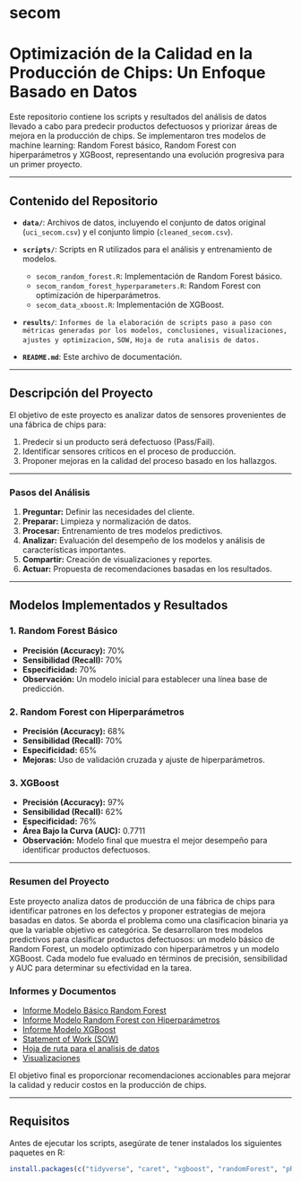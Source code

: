 # secom

# **Optimización de la Calidad en la Producción de Chips: Un Enfoque Basado en Datos**

Este repositorio contiene los scripts y resultados del análisis de datos llevado a cabo para predecir productos defectuosos y priorizar áreas de mejora en la producción de chips. Se implementaron tres modelos de machine learning: Random Forest básico, Random Forest con hiperparámetros y XGBoost, representando una evolución progresiva para un primer proyecto.

---

## **Contenido del Repositorio**

- **`data/`**: Archivos de datos, incluyendo el conjunto de datos original (`uci_secom.csv`) y el conjunto limpio (`cleaned_secom.csv`).
- **`scripts/`**: Scripts en R utilizados para el análisis y entrenamiento de modelos.
  - `secom_random_forest.R`: Implementación de Random Forest básico.
  - `secom_random_forest_hyperparameters.R`: Random Forest con optimización de hiperparámetros.
  - `secom_data_xboost.R`: Implementación de XGBoost.
- **`results/`**: `Informes de la elaboración de scripts paso a paso con métricas generadas por los modelos, conclusiones, visualizaciones, ajustes y optimizacion,` `SOW,` `Hoja de ruta analisis de datos.`
 
- **`README.md`**: Este archivo de documentación.

---

## **Descripción del Proyecto**

El objetivo de este proyecto es analizar datos de sensores provenientes de una fábrica de chips para:
1. Predecir si un producto será defectuoso (Pass/Fail).
2. Identificar sensores críticos en el proceso de producción.
3. Proponer mejoras en la calidad del proceso basado en los hallazgos.

---

### **Pasos del Análisis**

1. **Preguntar:** Definir las necesidades del cliente.
2. **Preparar:** Limpieza y normalización de datos.
3. **Procesar:** Entrenamiento de tres modelos predictivos.
4. **Analizar:** Evaluación del desempeño de los modelos y análisis de características importantes.
5. **Compartir:** Creación de visualizaciones y reportes.
6. **Actuar:** Propuesta de recomendaciones basadas en los resultados.

---

## **Modelos Implementados y Resultados**

### **1. Random Forest Básico**
- **Precisión (Accuracy):** 70%
- **Sensibilidad (Recall):** 70%
- **Especificidad:** 70%
- **Observación:** Un modelo inicial para establecer una línea base de predicción.

### **2. Random Forest con Hiperparámetros**
- **Precisión (Accuracy):** 68%
- **Sensibilidad (Recall):** 70%
- **Especificidad:** 65%
- **Mejoras:** Uso de validación cruzada y ajuste de hiperparámetros.

### **3. XGBoost**
- **Precisión (Accuracy):** 97%
- **Sensibilidad (Recall):** 62%
- **Especificidad:** 76%
- **Área Bajo la Curva (AUC):** 0.7711
- **Observación:** Modelo final que muestra el mejor desempeño para identificar productos defectuosos.


---
### **Resumen del Proyecto**

Este proyecto analiza datos de producción de una fábrica de chips para identificar patrones en los defectos y proponer estrategias de mejora basadas en datos. Se aborda el problema como una clasificacion binaria ya que la variable objetivo es categórica. Se desarrollaron tres modelos predictivos para clasificar productos defectuosos: un modelo básico de Random Forest, un modelo optimizado con hiperparámetros y un modelo XGBoost. Cada modelo fue evaluado en términos de precisión, sensibilidad y AUC para determinar su efectividad en la tarea. 

### **Informes y Documentos**

- [Informe Modelo Básico Random Forest](https://github.com/kentvalerach/secom/blob/main/Informe_ramdom_forest_basico.pdf)
- [Informe Modelo Random Forest con Hiperparámetros](https://github.com/kentvalerach/secom/blob/main/Informe_ramdom_forest_Hiperparametros.pdf)
- [Informe Modelo XGBoost](https://github.com/kentvalerach/secom/blob/main/Informe_modelo_xgboost.pdf)
- [Statement of Work (SOW)](https://github.com/kentvalerach/secom/blob/main/Proyecto_Analisis_Datos_SOW.pdf)
- [Hoja de ruta para el analisis de datos](https://github.com/kentvalerach/secom/blob/main/Informe_ramdom_forest_basico.pdf)
- [Visualizaciones](https://github.com/kentvalerach/secom/blob/main/Informe_ramdom_forest_basico.pdf)

El objetivo final es proporcionar recomendaciones accionables para mejorar la calidad y reducir costos en la producción de chips.

---
## **Requisitos**

Antes de ejecutar los scripts, asegúrate de tener instalados los siguientes paquetes en R:

```R
install.packages(c("tidyverse", "caret", "xgboost", "randomForest", "pROC", "DMwR2" , "dplyr"))



